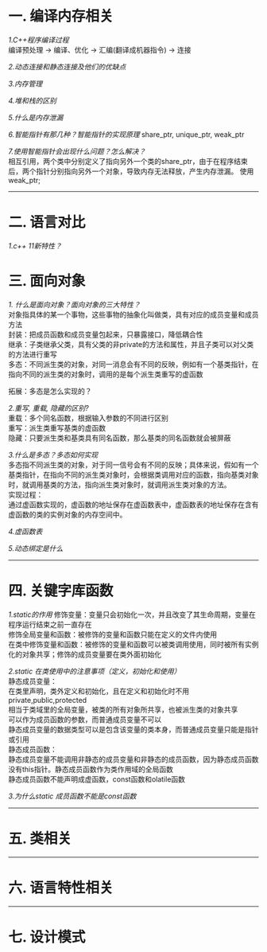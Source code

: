 # 一. 编译内存相关
*1.C++程序编译过程*  
编译预处理 -> 编译、优化 -> 汇编(翻译成机器指令) -> 连接

*2.动态连接和静态连接及他们的优缺点*  



*3.内存管理*



*4.堆和栈的区别*


*5.什么是内存泄漏*


*6.智能指针有那几种？智能指针的实现原理*
share_ptr, unique_ptr, weak_ptr

*7.使用智能指针会出现什么问题？怎么解决？*  
相互引用，两个类中分别定义了指向另外一个类的share_ptr，由于在程序结束后，两个指针分别指向另外一个对象，导致内存无法释放，产生内存泄漏。
使用weak_ptr;

---
# 二. 语言对比
*1.c++ 11新特性？*


# 三. 面向对象
*1. 什么是面向对象？面向对象的三大特性？*  
对象指具体的某一个事物，这些事物的抽象化叫做类，具有对应的成员变量和成员方法  
封装：把成员函数和成员变量包起来，只暴露接口，降低耦合性  
继承：子类继承父类，具有父类的非private的方法和属性，并且子类可以对父类的方法进行重写  
多态：不同派生类的对象，对同一消息会有不同的反映，例如有一个基类指针，在指向不同的派生类的对象时，调用的是每个派生类重写的虚函数    

拓展：多态是怎么实现的？

*2.重写, 重载, 隐藏的区别?*  
重载：多个同名函数，根据输入参数的不同进行区别  
重写：派生类重写基类的虚函数  
隐藏：只要派生类和基类具有同名函数，那么基类的同名函数就会被屏蔽    

*3.什么是多态？多态如何实现*  
多态指不同派生类的对象，对于同一信号会有不同的反映；具体来说，假如有一个基类指针，在指向不同的派生类对象时，会根据类调用对应的函数，指向基类对象时，就调用基类的方法，指向派生类对象时，就调用派生类对象的方法。  
实现过程：  
通过虚函数实现的，虚函数的地址保存在虚函数表中，虚函数表的地址保存在含有虚函数的类的实例对象的内存空间中。


*4.虚函数表*


*5.动态绑定是什么*


---
# 四. 关键字库函数

*1.static的作用*
修饰变量：变量只会初始化一次，并且改变了其生命周期，变量在程序运行结束之前一直存在  
修饰全局变量和函数：被修饰的变量和函数只能在定义的文件内使用  
在类中修饰变量和函数：被修饰的变量和函数可以被类调用使用，同时被所有实例化的对象共享；修饰的成员变量要在类外面初始化  

*2.static 在类使用中的注意事项（定义，初始化和使用）*  
静态成员变量：  
在类里声明，类外定义和初始化，且在定义和初始化时不用private,public,protected  
相当于类域里的全局变量，被类的所有对象所共享，也被派生类的对象共享  
可以作为成员函数的参数，而普通成员变量不可以  
静态成员变量的数据类型可以是包含该变量的类本身，而普通成员变量只能是指针或引用  
静态成员函数：  
静态成员变量不能调用非静态的成员变量和非静态的成员函数，因为静态成员函数没有this指针。静态成员函数作为类作用域的全局函数  
静态成员函数不能声明成虚函数，const函数和olatile函数

*3.为什么static 成员函数不能是const函数*  


---
# 五. 类相关  


---
# 六. 语言特性相关  


---
# 七. 设计模式
